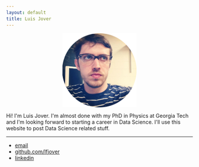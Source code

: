 ```yaml
---
layout: default
title: Luis Jover
---
```




<center><img src="photo_luis_circle.png" width="200" height= "200" align="middle"></center>


Hi! I\'m Luis Jover.  I\'m almost done with my PhD in Physics at Georgia Tech and I\'m looking forward to starting a career in Data Science.  I\'ll use this website to post Data Science related stuff.

<hr>

<footer>
	<ul>
		<li><a href="mailto:lfjover@gmail.com">email</a></li>
		<li><a href="https://github.com/lfjover">github.com/lfjover</a></li>
		<li><a href="https://www.linkedin.com/in/lfjover">linkedin</a></li>
	</ul>
</footer>


